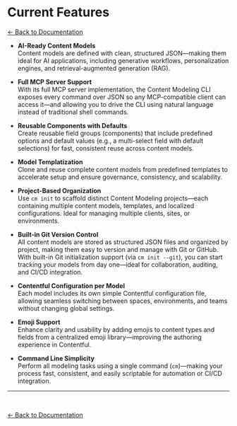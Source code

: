 # Current Features

[<- Back to Documentation](../README.md)

- **AI-Ready Content Models**  
  Content models are defined with clean, structured JSON—making them ideal for AI applications, including generative workflows, personalization engines, and retrieval-augmented generation (RAG).

- **Full MCP Server Support**  
  With its full MCP server implementation, the Content Modeling CLI exposes every command over JSON so any MCP-compatible client can access it—and allowing you to drive the CLI using natural language instead of traditional shell commands.

- **Reusable Components with Defaults**  
  Create reusable field groups (components) that include predefined options and default values (e.g., a multi-select field with default selections) for fast, consistent reuse across content models.

- **Model Templatization**  
  Clone and reuse complete content models from predefined templates to accelerate setup and ensure governance, consistency, and scalability.

- **Project-Based Organization**  
  Use `cm init` to scaffold distinct Content Modeling projects—each containing multiple content models, templates, and localized configurations. Ideal for managing multiple clients, sites, or environments.

- **Built-in Git Version Control**  
  All content models are stored as structured JSON files and organized by project, making them easy to version and manage with Git or GitHub. With built-in Git initialization support (via ```cm init --git```), you can start tracking your models from day one—ideal for collaboration, auditing, and CI/CD integration.

- **Contentful Configuration per Model**  
  Each model includes its own simple Contentful configuration file, allowing seamless switching between spaces, environments, and teams without changing global settings.

- **Emoji Support**  
  Enhance clarity and usability by adding emojis to content types and fields from a centralized emoji library—improving the authoring experience in Contentful.

- **Command Line Simplicity**  
  Perform all modeling tasks using a single command (`cm`)—making your process fast, consistent, and easily scriptable for automation or CI/CD integration.
  
---
<br>

[<- Back to Documentation](../README.md)